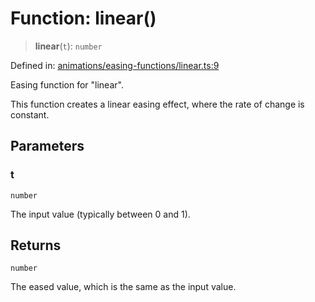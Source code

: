 # Function: linear()

> **linear**(`t`): `number`

Defined in: [animations/easing-functions/linear.ts:9](https://github.com/Forge-Game-Engine/Forge/blob/7a38cd584d26e8fac97f61bf2359fb32ea34a7fc/src/animations/easing-functions/linear.ts#L9)

Easing function for "linear".

This function creates a linear easing effect, where the rate of change is constant.

## Parameters

### t

`number`

The input value (typically between 0 and 1).

## Returns

`number`

The eased value, which is the same as the input value.
